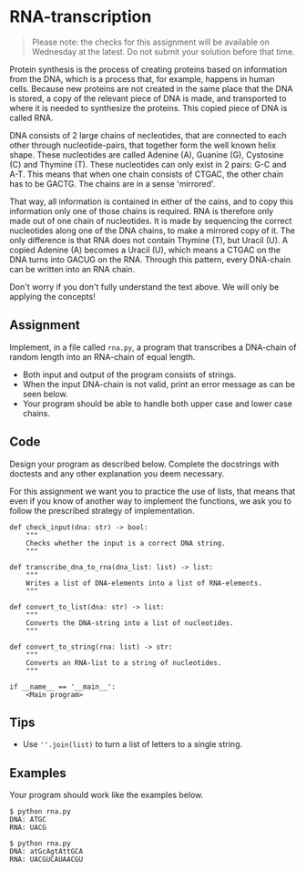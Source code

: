 # RNA-transcription

> Please note: the checks for this assignment will be available on Wednesday at the latest. Do not submit your solution before that time.

Protein synthesis is the process of creating proteins based on information from the DNA, which is a process that, for example, happens in human cells. Because new proteins are not created in the same place that the DNA is stored, a copy of the relevant piece of DNA is made, and transported to where it is needed to synthesize the proteins. This copied piece of DNA is called RNA.

DNA consists of 2 large chains of necleotides, that are connected to each other through nucleotide-pairs, that together form the well known helix shape. These nucleotides are called Adenine (A), Guanine (G), Cystosine (C) and Thymine (T). These nucleotides can only exist in 2 pairs: G-C and A-T. This means that when one chain consists of CTGAC, the other chain has to be GACTG. The chains are in a sense 'mirrored'.

That way, all information is contained in either of the cains, and to copy this information only one of those chains is required. RNA is therefore only made out of one chain of nucleotides. It is made by sequencing the correct nucleotides along one of the DNA chains, to make a mirrored copy of it. The only difference is that RNA does not contain Thymine (T), but Uracil (U). A copied Adenine (A) becomes a Uracil (U), which means a CTGAC on the DNA turns into GACUG on the RNA. Through this pattern, every DNA-chain can be written into an RNA chain.

Don't worry if you don't fully understand the text above. We will only be applying the concepts!

## Assignment

Implement, in a file called `rna.py`, a program that transcribes a DNA-chain of random length into an RNA-chain of equal length.

* Both input and output of the program consists of strings.
* When the input DNA-chain is not valid, print an error message as can be seen below.
* Your program should be able to handle both upper case and lower case chains.

## Code

Design your program as described below. Complete the docstrings with doctests and any other explanation you deem necessary.

For this assignment we want you to practice the use of lists, that means that even if you know of another way to implement the functions, we ask you to follow the prescribed strategy of implementation.

    def check_input(dna: str) -> bool:
        """
        Checks whether the input is a correct DNA string.
        """

    def transcribe_dna_to_rna(dna_list: list) -> list:
        """
        Writes a list of DNA-elements into a list of RNA-elements.
        """

    def convert_to_list(dna: str) -> list:
        """
        Converts the DNA-string into a list of nucleotides.
        """

    def convert_to_string(rna: list) -> str:
        """
        Converts an RNA-list to a string of nucleotides.
        """

    if __name__ == '__main__':
        <Main program>

## Tips

* Use `''.join(list)` to turn a list of letters to a single string.

## Examples

Your program should work like the examples below.

    $ python rna.py
    DNA: ATGC
    RNA: UACG

    $ python rna.py
    DNA: atGcAgtAttGCA
    RNA: UACGUCAUAACGU

